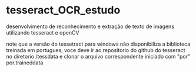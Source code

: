 # tesseract_OCR_estudo
desenvolvimento de reconhecimento e extração de texto de imagens utilizando tesseract e openCV

note que a versão do tessetract para windows não disponibiliza a biblioteca treinada em portugues,
voce deve ir ao repositorio do github do tesseract no diretorio /tessdata e clonar o arquivo correspondente
iniciado com "por" por.traineddata
